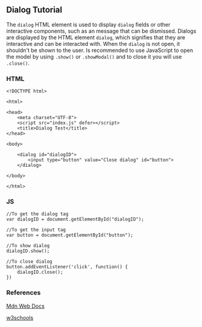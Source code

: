 ## Dialog Tutorial

The ```dialog``` HTML element is used to display ```dialog``` fields or other interactive components, such as an message that can be dismissed. Dialogs are displayed by the HTML element ```dialog```, which signifies that they are interactive and can be interacted with. When the ```dialog``` is not open, it shouldn't be shown to the user. Is recommended to use JavaScript to open the model by using ```.show()``` or ```.showModal()``` and to close it you will use ```.close()```.

### HTML

```
<!DOCTYPE html>

<html>

<head>
    <meta charset="UTF-8">
    <script src="index.js" defer></script>
    <title>Dialog Test</title>
</head>

<body>

    <dialog id="dialogID">
        <input type="button" value="Close dialog" id="button">
    </dialog>

</body>

</html>
```


### JS

```
//To get the dialog tag
var dialogID = document.getElementById("dialogID");

//To get the input tag
var button = document.getElementById("button");

//To show dialog
dialogID.show();

//To close dialog
button.addEventListener('click', function() {
    dialogID.close();
})
```

### References

[Mdn Web Docs](https://developer.mozilla.org/en-US/docs/Web/HTML/Element/dialog)

[w3schools](https://www.w3schools.com/tags/tag_dialog.asp)